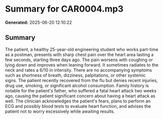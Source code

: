 # Summary for CAR0004.mp3

**Generated:** 2025-06-20 12:10:22

## Summary

The patient, a healthy 25-year-old engineering student who works part-time as a postman, presents with sharp chest pain over the heart area lasting a few seconds, starting three days ago. The pain worsens with coughing or lying down and improves when leaning forward. It sometimes radiates to the neck and rates a 6/10 in intensity. There are no accompanying symptoms such as shortness of breath, dizziness, palpitations, or other systemic signs. The patient recently recovered from the flu but denies recent injuries, drug use, smoking, or significant alcohol consumption. Family history is notable for the patient's father, who suffered a fatal heart attack two weeks ago, causing the patient significant concern about having a heart attack as well. The clinician acknowledges the patient's fears, plans to perform an ECG and possibly blood tests to evaluate heart function, and advises the patient not to worry excessively while awaiting results.
